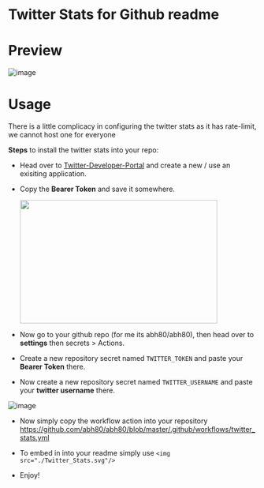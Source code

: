 # Twitter Stats for Github readme


# Preview
![image](https://user-images.githubusercontent.com/50198413/156910547-1f43891b-932e-4df8-ab27-b00d0eea19c5.png)

# Usage
There is a little complicacy in configuring the twitter stats as it has rate-limit, we cannot host one for everyone

**Steps** to install the twitter stats into your repo:

- Head over to [Twitter-Developer-Portal](https://developer.twitter.com/en/portal/dashboard) and create a new / use an exisiting application.

- Copy the **Bearer Token** and save it somewhere.
  
  <img src ="https://user-images.githubusercontent.com/50198413/153985540-9979ae6b-335e-4490-9fbe-377ff0114efe.png" width="400" height="250"/>


- Now go to your github repo (for me its abh80/abh80), then head over to **settings** then secrets > Actions.

- Create a new repository secret named `TWITTER_TOKEN` and paste your **Bearer Token** there.

- Now create a new repository secret named `TWITTER_USERNAME` and paste your **twitter username** there.
  
 ![image](https://user-images.githubusercontent.com/50198413/153985828-a7b67b68-0bea-4e15-9520-b7d66aa35a6e.png)


- Now simply copy the workflow action into your repository https://github.com/abh80/abh80/blob/master/.github/workflows/twitter_stats.yml

- To embed in into your readme simply use `<img src="./Twitter_Stats.svg"/>`

- Enjoy!
